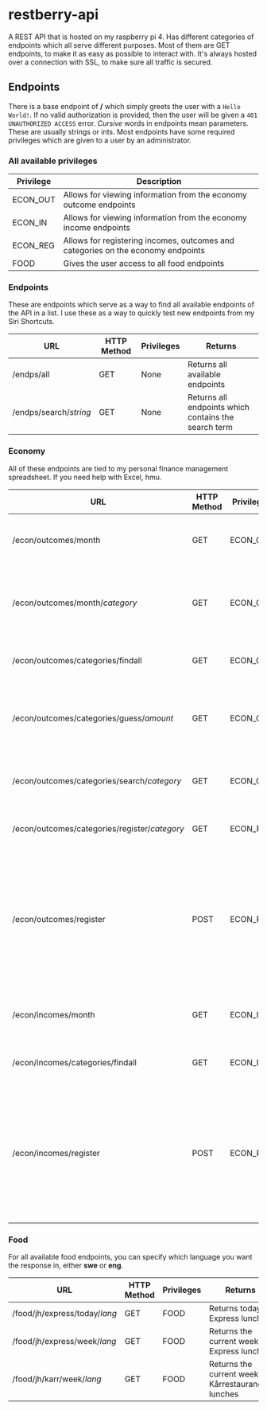 # restberry-api
A REST API that is hosted on my raspberry pi 4. Has different categories of endpoints which all serve different purposes. Most of them are GET endpoints, to make it as easy as possible to interact with. It's always hosted over a connection with SSL, to make sure all traffic is secured.

## Endpoints

There is a base endpoint of **/** which simply greets the user with a `Hello World!`.
If no valid authorization is provided, then the user will be given a `401 UNAUTHORIZED ACCESS` error.
*Cursive* words in endpoints mean parameters. These are usually strings or ints. Most endpoints have some required privileges which are given to a user by an administrator.

### All available privileges

Privilege | Description
------------ | -------------
ECON_OUT | Allows for viewing information from the economy outcome endpoints
ECON_IN | Allows for viewing information from the economy income endpoints
ECON_REG | Allows for registering incomes, outcomes and categories on the economy endpoints
FOOD | Gives the user access to all food endpoints

### Endpoints

These are endpoints which serve as a way to find all available endpoints of the API in a list. I use these as a way to quickly
test new endpoints from my Siri Shortcuts.

URL | HTTP Method | Privileges | Returns
------------ | ------------- | ------------- |-------------
/endps/all | GET | None | Returns all available endpoints
/endps/search/*string* | GET | None | Returns all endpoints which contains the search term

### Economy

All of these endpoints are tied to my personal finance management spreadsheet. If you need help with Excel, hmu.

URL | HTTP Method | Privileges | Returns
------------ | ------------- | ------------- |-------------
/econ/outcomes/month | GET | ECON_OUT | Returns this month's outcome result, balance and budget
/econ/outcomes/month/*category* | GET | ECON_OUT | Returns this month's result, balance, budget and average for specific category
/econ/outcomes/categories/findall | GET | ECON_OUT | Returns all available categories for outcomes
/econ/outcomes/categories/guess/*amount* | GET | ECON_OUT | Returns a list of categories that the specified amount might be registered as
/econ/outcomes/categories/search/*category* | GET | ECON_OUT | Returns a list of categories that match the specified search string
/econ/outcomes/categories/register/*category* | GET | ECON_REG | Registers a new category to be used for outcomes
/econ/outcomes/register | POST | ECON_REG | Registers the specified outcome to the spreadsheet. Expects payload of format: `{"date:" "short-iso", "category": "yup", "description": "yadda", "amount": 1337}`.
/econ/incomes/month | GET | ECON_IN | Returns this month's income result, balance and budget
/econ/incomes/categories/findall | GET | ECON_IN | Returns all available categories for incomes
/econ/incomes/register | POST | ECON_REG | Registers the specified income to the spreadsheet. Expects payload of format: `{"date:" "short-iso", "category": "yup", "description": "yadda", "amount": 1337}`.

### Food

For all available food endpoints, you can specify which language you want the response in, either **swe** or **eng**.

URL | HTTP Method | Privileges | Returns
------------ | ------------- | ------------- |-------------
/food/jh/express/today/*lang* | GET | FOOD | Returns today's Express lunch
/food/jh/express/week/*lang* | GET | FOOD | Returns the current week's Express lunches
/food/jh/karr/week/*lang* | GET | FOOD | Returns the current week's Kårrestaurangen lunches
